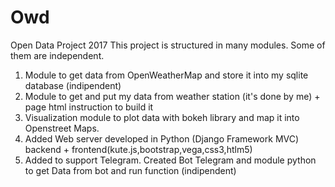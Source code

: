 # Owd
Open Data Project 2017
This project is structured in many modules. Some of them are independent.
1) Module to get data from OpenWeatherMap and store it into my sqlite database (indipendent)
2) Module to get and put my data from weather station (it's done by me) + page html instruction to build it
3) Visualization module to plot data with bokeh library and map it into Openstreet Maps.
4) Added Web server developed in Python (Django Framework MVC) backend + frontend(kute.js,bootstrap,vega,css3,htlm5)
5) Added to support Telegram. Created Bot Telegram and module python to get Data from bot and run function (indipendent)
